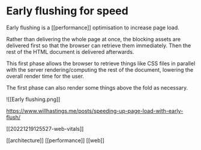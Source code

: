 # Early flushing for speed

Early flushing is a [[performance]] optimisation to increase page load.

Rather than delivering the whole page at once, the blocking assets are delivered first so that the browser can retrieve them immediately. Then the rest of the HTML document is delivered afterwards.

This first phase allows the browser to retrieve things like CSS files in parallel with the server rendering/computing the rest of the document, lowering the overall render time for the user.

The first phase can also render some things above the fold as necessary.

![[Early flushing.png]]

https://www.willhastings.me/posts/speeding-up-page-load-with-early-flush/

[[20221219125527-web-vitals]]

[[architecture]]
[[performance]]
[[web]]